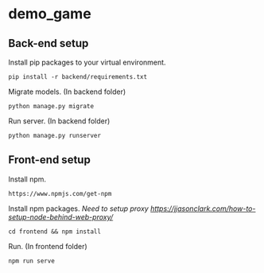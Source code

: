 # demo_game

## Back-end setup
Install pip packages to your virtual environment.
```
pip install -r backend/requirements.txt
```

Migrate models. (In backend folder)
```
python manage.py migrate
```

Run server. (In backend folder)
```
python manage.py runserver
```

## Front-end setup
Install npm.
```
https://www.npmjs.com/get-npm
```

Install npm packages.
*Need to setup proxy https://jjasonclark.com/how-to-setup-node-behind-web-proxy/*
```
cd frontend && npm install
```

Run. (In frontend folder)
```
npm run serve
```